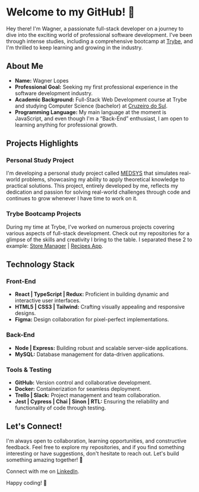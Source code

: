 # Welcome to my GitHub! 👋

Hey there! I'm Wagner, a passionate full-stack developer on a journey to dive into the exciting world of professional software development. I've been through intense studies, including a comprehensive bootcamp at [Trybe](https://www.betrybe.com/), and I'm thrilled to keep learning and growing in the industry.

## About Me

- **Name:** Wagner Lopes
- **Professional Goal:** Seeking my first professional experience in the software development industry.
- **Academic Background:** Full-Stack Web Development course at Trybe and studying Computer Science (bachelor) at [Cruzeiro do Sul](https://www.cruzeirodosulvirtual.com.br/).
- **Programming Language:** My main language at the moment is JavaScript, and even though I'm a “Back-End” enthusiast, I am open to learning anything for professional growth.

## Projects Highlights

### Personal Study Project
I'm developing a personal study project called [MEDSYS](https://github.com/wagnerlopesbr/MEDSYS) that simulates real-world problems, showcasing my ability to apply theoretical knowledge to practical solutions. This project, entirely developed by me, reflects my dedication and passion for solving real-world challenges through code and continues to grow whenever I have time to work on it.

### Trybe Bootcamp Projects
During my time at Trybe, I've worked on numerous projects covering various aspects of full-stack development. Check out my repositories for a glimpse of the skills and creativity I bring to the table. I separated these 2 to example: [Store Manager](https://github.com/wagnerlopesbr/project-store-manager) | [Recipes App](https://github.com/wagnerlopesbr/project-recipes-app).

## Technology Stack

### Front-End
- **React | TypeScript | Redux:** Proficient in building dynamic and interactive user interfaces.
- **HTML5 | CSS3 | Tailwind:** Crafting visually appealing and responsive designs.
- **Figma:** Design collaboration for pixel-perfect implementations.

### Back-End
- **Node | Express:** Building robust and scalable server-side applications.
- **MySQL:** Database management for data-driven applications.

### Tools & Testing
- **GitHub:** Version control and collaborative development.
- **Docker:** Containerization for seamless deployment.
- **Trello | Slack:** Project management and team collaboration.
- **Jest | Cypress | Chai | Sinon | RTL:** Ensuring the reliability and functionality of code through testing.

## Let's Connect!

I'm always open to collaboration, learning opportunities, and constructive feedback. Feel free to explore my repositories, and if you find something interesting or have suggestions, don't hesitate to reach out. Let's build something amazing together! 🚀

Connect with me on [LinkedIn](https://www.linkedin.com/in/wagnerlopesbr/).

Happy coding! 🌟
